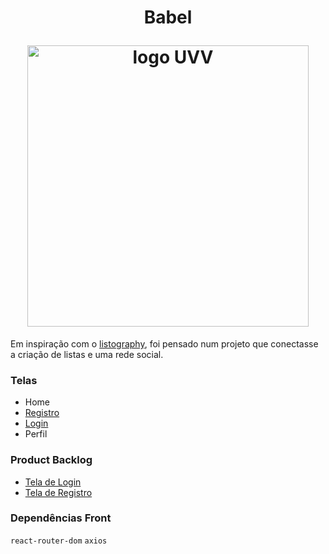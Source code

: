<h1 align="center">
  <p align="center">Babel</p>
  <img src="./public/logo.png" alt="logo UVV" width="450">
</h1>

Em inspiração com o [listography](https://listography.com), foi pensado num projeto que conectasse a criação de listas e uma rede social. 

### Telas
* Home
* [Registro](/doc/registro.MD)
* [Login](/doc/login.MD)
* Perfil

### Product Backlog
* [Tela de Login](/doc/login.MD)
* [Tela de Registro](/doc/registro.MD)

### Dependências Front
`react-router-dom`
`axios`
